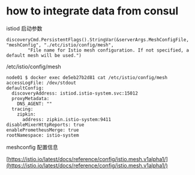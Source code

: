 # how to integrate data from consul

istiod 启动参数 

```text
discoveryCmd.PersistentFlags().StringVar(&serverArgs.MeshConfigFile, "meshConfig", "./etc/istio/config/mesh",
		"File name for Istio mesh configuration. If not specified, a default mesh will be used.")
```

/etc/istio/config/mesh

```text
node01 $ docker exec de5eb27b2d81 cat /etc/istio/config/mesh
accessLogFile: /dev/stdout
defaultConfig:
  discoveryAddress: istiod.istio-system.svc:15012
  proxyMetadata:
    DNS_AGENT: ""
  tracing:
    zipkin:
      address: zipkin.istio-system:9411
disableMixerHttpReports: true
enablePrometheusMerge: true
rootNamespace: istio-system
```

meshconfig 配置信息

[https://istio.io/latest/docs/reference/config/istio.mesh.v1alpha1/](https://istio.io/latest/docs/reference/config/istio.mesh.v1alpha1/)

